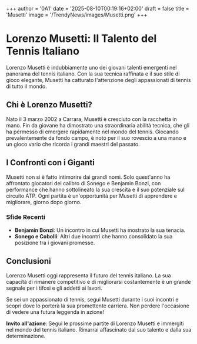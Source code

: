 +++
author = '0A1'
date = '2025-08-10T00:19:16+02:00'
draft = false
title = 'Musetti'
image = '/TrendyNews/images/Musetti.png'
+++

# Lorenzo Musetti: Il Talento del Tennis Italiano

Lorenzo Musetti è indubbiamente uno dei giovani talenti emergenti nel panorama del tennis italiano. Con la sua tecnica raffinata e il suo stile di gioco elegante, Musetti ha catturato l'attenzione degli appassionati di tennis di tutto il mondo.

## Chi è Lorenzo Musetti?

Nato il 3 marzo 2002 a Carrara, Musetti è cresciuto con la racchetta in mano. Fin da giovane ha dimostrato una straordinaria abilità tecnica, che gli ha permesso di emergere rapidamente nel mondo del tennis. Giocando prevalentemente da fondo campo, è noto per il suo rovescio a una mano e un gioco vario che ricorda i grandi maestri del passato.

## I Confronti con i Giganti

Musetti non si è fatto intimorire dai grandi nomi. Solo quest'anno ha affrontato giocatori del calibro di Sonego e Benjamin Bonzi, con performance che hanno sottolineato la sua crescita e il suo potenziale sul circuito ATP. Ogni partita è un'opportunità per Musetti di apprendere e migliorare, giorno dopo giorno.

### Sfide Recenti

- **Benjamin Bonzi**: Un incontro in cui Musetti ha mostrato la sua tenacia.
- **Sonego e Cobolli**: Altri due incontri che hanno consolidato la sua posizione tra i giovani promesse.

## Conclusioni

Lorenzo Musetti oggi rappresenta il futuro del tennis italiano. La sua capacità di rimanere competitivo e di migliorarsi costantemente è un grande segnale per i tifosi e gli addetti ai lavori.

Se sei un appassionato di tennis, segui Musetti durante i suoi incontri e scopri dove lo porterà la sua promettente carriera. Non perdere l'occasione di vedere una futura leggenda in azione! 

**Invito all'azione**: Segui le prossime partite di Lorenzo Musetti e immergiti nel mondo del tennis italiano. Rimarrai affascinato dal suo talento e dalla sua determinazione.